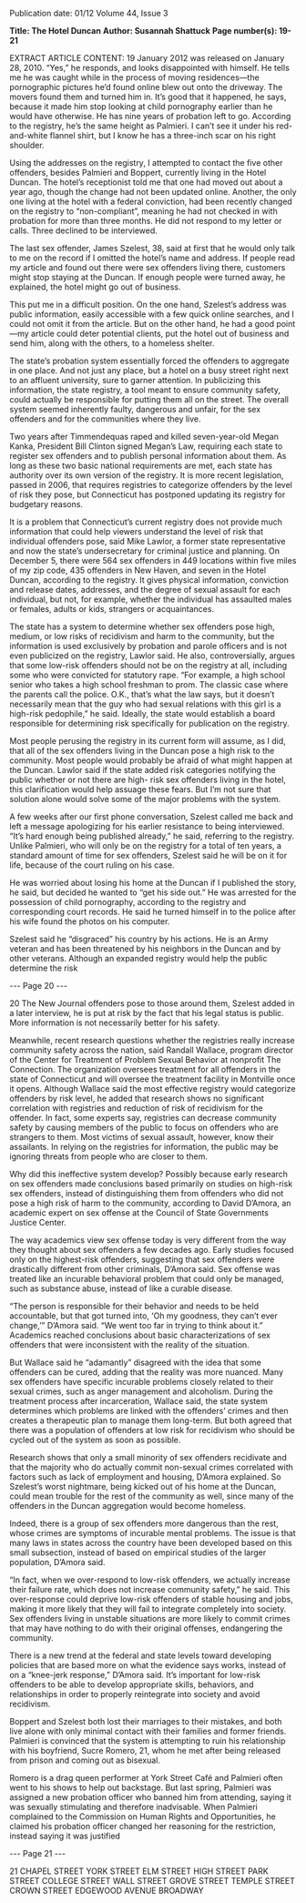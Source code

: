 Publication date: 01/12
Volume 44, Issue 3

**Title: The Hotel Duncan**
**Author: Susannah Shattuck**
**Page number(s): 19-21**

EXTRACT ARTICLE CONTENT:
19
January 2012
was released on January 28, 2010. 
“Yes,” he responds, and looks 
disappointed with himself. He tells me 
he was caught while in the process of 
moving residences—the pornographic 
pictures he’d found online blew out 
onto the driveway. The movers found 
them and turned him in. It’s good that 
it happened, he says, because it made 
him stop looking at child pornography 
earlier than he would have otherwise. He 
has nine years of probation left to go. 
According to the registry, he’s the same 
height as Palmieri. I can’t see it under his 
red-and-white flannel shirt, but I know 
he has a three-inch scar on his right 
shoulder.


Using the addresses on the registry, 
I attempted to contact the five other 
offenders, besides Palmieri and Boppert, 
currently living in the Hotel Duncan. 
The hotel’s receptionist told me that 
one had moved out about a year ago, 
though the change had not been updated 
online. Another, the only one living at 
the hotel with a federal conviction, had 
been recently changed on the registry to 
“non-compliant”, meaning he had not 
checked in with probation for more than 
three months. He did not respond to 
my letter or calls. Three declined to be 
interviewed. 


The last sex offender, James Szelest, 
38, said at first that he would only talk 
to me on the record if I omitted the 
hotel’s name and address. If people read 
my article and found out there were sex 
offenders living there, customers might 
stop staying at the Duncan. If enough 
people were turned away, he explained, 
the hotel might go out of business.


This put me in a difficult position. 
On the one hand, Szelest’s address was 
public information, easily accessible with 
a few quick online searches, and I could 
not omit it from the article. But on the 
other hand, he had a good point—my 
article could deter potential clients, put 
the hotel out of business and send him, 
along with the others, to a homeless 
shelter.


The 
state’s 
probation 
system 
essentially forced the offenders to 
aggregate in one place. And not just 
any place, but a hotel on a busy street 
right next to an affluent university, sure 
to garner attention. In publicizing this 
information, the state registry, a tool 
meant to ensure community safety, 
could actually be responsible for putting 
them all on the street. The overall system 
seemed inherently faulty, dangerous and 
unfair, for the sex offenders and for the 
communities where they live.


Two years after Timmendequas 
raped and killed seven-year-old 
Megan Kanka, President Bill Clinton 
signed Megan’s Law, requiring each 
state to register sex offenders and to 
publish personal information about 
them. As long as these two basic national 
requirements are met, each state has 
authority over its own version of the 
registry. It is more recent legislation, 
passed in 2006, that requires registries 
to categorize offenders by the level of 
risk they pose, but Connecticut has 
postponed updating its registry for 
budgetary reasons.


It is a problem that Connecticut’s 
current registry does not provide much 
information that could help viewers 
understand the level of risk that individual 
offenders pose, said Mike Lawlor, a 
former state representative and now the 
state’s undersecretary for criminal justice 
and planning. On December 5, there 
were 564 sex offenders in 449 locations 
within five miles of my zip code, 435 
offenders in New Haven, and seven 
in the Hotel Duncan, according to the 
registry. It gives physical information, 
conviction and release dates, addresses, 
and the degree of sexual assault for each 
individual, but not, for example, whether 
the individual has assaulted males or 
females, adults or kids, strangers or 
acquaintances. 


The state has a system to determine 
whether sex offenders pose high, 
medium, or low risks of recidivism 
and harm to the community, but the 
information is used exclusively by 
probation and parole officers and is not 
even publicized on the registry, Lawlor 
said. He also, controversially, argues that 
some low-risk offenders should not be 
on the registry at all, including some who 
were convicted for statutory rape. 
“For example, a high school senior 
who takes a high school freshman to 
prom. The classic case where the parents 
call the police. O.K., that’s what the law 
says, but it doesn’t necessarily mean that 
the guy who had sexual relations with 
this girl is a high-risk pedophile,” he 
said. Ideally, the state would establish 
a board responsible for determining 
risk specifically for publication on the 
registry.


Most people perusing the registry 
in its current form will assume, as I 
did, that all of the sex offenders living 
in the Duncan pose a high risk to 
the community. Most people would 
probably be afraid of what might 
happen at the Duncan. Lawlor said if 
the state added risk categories notifying 
the public whether or not there are high-
risk sex offenders living in the hotel, this 
clarification would help assuage these 
fears. But I’m not sure that solution 
alone would solve some of the major 
problems with the system.


A few weeks after our first phone 
conversation, Szelest called me back and 
left a message apologizing for his earlier 
resistance to being interviewed. 
“It’s hard enough being published 
already,” he said, referring to the registry. 
Unlike Palmieri, who will only be on the 
registry for a total of ten years, a standard 
amount of time for sex offenders, Szelest 
said he will be on it for life, because of 
the court ruling on his case. 


He was worried about losing his 
home at the Duncan if I published 
the story, he said, but decided he 
wanted to “get his side out.” He was 
arrested for the possession of child 
pornography, according to the registry 
and corresponding court records. He 
said he turned himself in to the police 
after his wife found the photos on his 
computer.


Szelest said he “disgraced” his 
country by his actions. He is an Army 
veteran and has been threatened by his 
neighbors in the Duncan and by other 
veterans. Although an expanded registry 
would help the public determine the risk 

--- Page 20 ---

20
The New Journal
offenders pose to those around them, 
Szelest added in a later interview, he 
is put at risk by the fact that his legal 
status is public. More information is not 
necessarily better for his safety.


Meanwhile, 
recent 
research 
questions whether the registries really 
increase community safety across the 
nation, said Randall Wallace, program 
director of the Center for Treatment of 
Problem Sexual Behavior at nonprofit 
The Connection. The organization 
oversees treatment for all offenders in 
the state of Connecticut and will oversee 
the treatment facility in Montville once 
it opens.  Although Wallace said the 
most effective registry would categorize 
offenders by risk level, he added that 
research shows no significant correlation 
with registries and reduction of risk of 
recidivism for the offender. In fact, 
some experts say, registries can decrease 
community safety by causing members 
of the public to focus on offenders 
who are strangers to them. Most victims 
of sexual assault, however, know their 
assailants. In relying on the registries for 
information, the public may be ignoring 
threats from people who are closer to 
them.


Why did this ineffective system 
develop? 
Possibly 
because 
early research on sex offenders made 
conclusions based primarily on studies 
on high-risk sex offenders, instead of 
distinguishing them from offenders 
who did not pose a high risk of harm 
to the community, according to David 
D’Amora, an academic expert on 
sex offense at the Council of State 
Governments Justice Center. 


The way academics view sex offense 
today is very different from the way 
they thought about sex offenders a few 
decades ago. Early studies focused only 
on the highest-risk offenders, suggesting 
that sex offenders were drastically 
different from other criminals, D’Amora 
said. Sex offense was treated like an 
incurable behavioral problem that could 
only be managed, such as substance 
abuse, instead of like a curable disease.


“The person is responsible for 
their behavior and needs to be held 
accountable, but that got turned into, 
‘Oh my goodness, they can’t ever 
change,’” D’Amora said. “We went 
too far in trying to think about it.” 
Academics reached conclusions about 
basic characterizations of sex offenders 
that were inconsistent with the reality of 
the situation.


But Wallace said he “adamantly” 
disagreed with the idea that some 
offenders can be cured, adding that 
the reality was more nuanced. Many 
sex offenders have specific incurable 
problems closely related to their sexual 
crimes, such as anger management 
and alcoholism. During the treatment 
process after incarceration, Wallace 
said, the state system determines which 
problems are linked with the offenders’ 
crimes and then creates a therapeutic 
plan to manage them long-term. But 
both agreed that there was a population 
of offenders at low risk for recidivism 
who should be cycled out of the system 
as soon as possible.


Research shows that only a small 
minority of sex offenders recidivate 
and that the majority who do actually 
commit non-sexual crimes correlated 
with factors such as lack of employment 
and 
housing, 
D’Amora 
explained. 
So Szelest’s worst nightmare, being 
kicked out of his home at the Duncan, 
could mean trouble for the rest of the 
community as well, since many of the 
offenders in the Duncan aggregation 
would become homeless.


Indeed, there is a group of sex 
offenders more dangerous than the 
rest, whose crimes are symptoms of 
incurable mental problems. The issue 
is that many laws in states across the 
country have been developed based 
on this small subsection, instead of 
based on empirical studies of the larger 
population, D’Amora said.


“In fact, when we over-respond to 
low-risk offenders, we actually increase 
their failure rate, which does not increase 
community safety,” he said. This 
over-response could deprive low-risk 
offenders of stable housing and jobs, 
making it more likely that they will fail 
to integrate completely into society. Sex 
offenders living in unstable situations are 
more likely to commit crimes that may 
have nothing to do with their original 
offenses, endangering the community.


There is a new trend at the federal 
and state levels toward developing 
policies that are based more on what 
the evidence says works, instead of on 
a “knee-jerk response,” D’Amora said. 
It’s important for low-risk offenders to 
be able to develop appropriate skills, 
behaviors, and relationships in order 
to properly reintegrate into society and 
avoid recidivism.


Boppert and Szelest both lost their 
marriages to their mistakes, and 
both live alone with only minimal contact 
with their families and former friends. 
Palmieri is convinced that the system is 
attempting to ruin his relationship with 
his boyfriend, Sucre Romero, 21, whom 
he met after being released from prison 
and coming out as bisexual. 


Romero is a drag queen performer 
at York Street Café and Palmieri often 
went to his shows to help out backstage. 
But last spring, Palmieri was assigned a 
new probation officer who banned him 
from attending, saying it was sexually 
stimulating and therefore inadvisable. 
When Palmieri complained to the 
Commission on Human Rights and 
Opportunities, he claimed his probation 
officer changed her reasoning for the 
restriction, instead saying it was justified 

--- Page 21 ---

21
CHAPEL STREET
YORK STREET
ELM STREET
HIGH STREET
PARK STREET
COLLEGE STREET
WALL STREET
GROVE STREET
TEMPLE STREET
CROWN STREET
EDGEWOOD AVENUE
BROADWAY